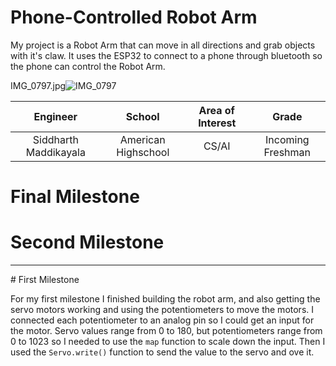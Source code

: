 ﻿# Phone-Controlled Robot Arm
My project is a Robot Arm that can move in all directions and grab objects with it's claw. It uses the ESP32 to connect to a phone through bluetooth so the phone can control the Robot Arm. 

IMG_0797.jpg![IMG_0797](https://user-images.githubusercontent.com/56204136/125087642-80214880-e081-11eb-8c0c-bb2541abb60f.jpg)

| **Engineer** | **School** | **Area of Interest** | **Grade** |
|:--:|:--:|:--:|:--:|
| Siddharth Maddikayala | American Highschool | CS/AI | Incoming Freshman
  
# Final Milestone


# Second Milestone


<hr>
# First Milestone

For my first milestone I finished building the robot arm, and also getting the servo motors working and using the potentiometers to move the motors. I connected each potentiometer to an analog pin so I could get an input for the motor. Servo values range from  0 to 180, but potentiometers range from 0 to 1023 so I needed to use the `map` function to scale down the input. Then I used the `Servo.write()` function to send the value to the servo and ove it.


